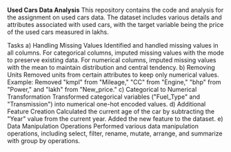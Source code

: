 **Used Cars Data Analysis**
This repository contains the code and analysis for the assignment on used cars data. The dataset includes various details and attributes associated with used cars, with the target variable being the price of the used cars measured in lakhs.

Tasks
a) Handling Missing Values
Identified and handled missing values in all columns.
For categorical columns, imputed missing values with the mode to preserve existing data.
For numerical columns, imputed missing values with the mean to maintain distribution and central tendency.
b) Removing Units
Removed units from certain attributes to keep only numerical values.
Example: Removed "kmpl" from "Mileage," "CC" from "Engine," "bhp" from "Power," and "lakh" from "New_price."
c) Categorical to Numerical Transformation
Transformed categorical variables ("Fuel_Type" and "Transmission") into numerical one-hot encoded values.
d) Additional Feature Creation
Calculated the current age of the car by subtracting the "Year" value from the current year.
Added the new feature to the dataset.
e) Data Manipulation Operations
Performed various data manipulation operations, including select, filter, rename, mutate, arrange, and summarize with group by operations.
